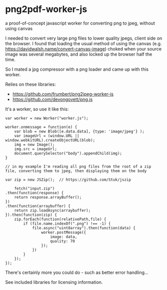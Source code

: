 # png2pdf-worker-js
a proof-of-concept javascript worker for converting png to jpeg, without using canvas

I needed to convert very large png files to lower quality jpegs, client side on the browser. I found that loading the usual method of using the canvas (e.g. https://davidwalsh.name/convert-canvas-image) choked when your source image was several megabytes, and also locked up the browser half the time.

So I mated a jpg compressor with a png loader and came up with this worker.

Relies on these libraries:

* https://github.com/frumbert/png2jpeg-worker-js
* https://github.com/devongovett/png.js

It's a worker, so use it like this:

	var worker = new Worker("worker.js");

	worker.onmessage = function(e) {
		var blob = new Blob([e.data.data], {type: 'image/jpeg'} );
		var imageUrl = (window.URL || window.webkitURL).createObjectURL(blob);
		img = new Image();
		img.src = imageUrl;
		document.querySelector("body").appendChild(img);
	}

	// in my example I'm reading all png files from the root of a zip file, converting them to jpeg, then displaying them on the body

	var zip = new JSZip();  // https://github.com/Stuk/jszip

    	fetch("input.zip")
	.then(function(response) {
		return response.arrayBuffer();
	})
	.then(function(arraybuffer) {
		return zip.loadAsync(arraybuffer);
	}).then(function(zip) {
		zip.forEach(function(relativePath,file) {
			if (file.name.indexOf(".png") !== -1) {
				file.async("uint8array").then(function(data) {
					worker.postMessage({
						image: data,
						quality: 70
					});
				})
			}
		});
	});

There's certainly more you could do - such as better error handling... 

See included libraries for licensing information.